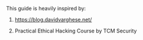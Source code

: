 This guide is heavily inspired by:

1) https://blog.davidvarghese.net/

2) Practical Ethical Hacking Course by TCM Security
